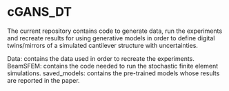 # cGANS_DT

The current repository contains code to generate data, run the experiments and recreate results 
for using generative models in order to define digital twins/mirrors of a simulated cantilever 
structure with uncertainties.

Data: contains the data used in order to recreate the experiments.
BeamSFEM: contains the code needed to run the stochastic finite element simulations.
saved_models: contains the pre-trained models whose results are reported in the paper.


